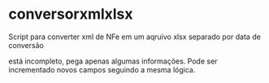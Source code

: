 # conversorxmlxlsx
Script para converter xml de NFe em um aqruivo xlsx separado por data de conversão 



está incompleto, pega apenas algumas informações. Pode ser incrementado novos campos seguindo a mesma lógica. 

